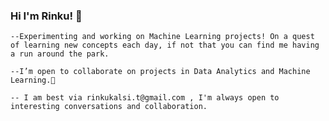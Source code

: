 ### Hi I'm Rinku! 👋

    --Experimenting and working on Machine Learning projects! On a quest of learning new concepts each day, if not that you can find me having a run around the park.
   
    --I’m open to collaborate on projects in Data Analytics and Machine Learning.👯 
   
    -- I am best via rinkukalsi.t@gmail.com , I'm always open to interesting conversations and collaboration.
 

